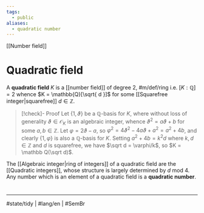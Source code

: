 ```yaml
---
tags:
  - public
aliases:
  - quadratic number
---
```

[[Number field]]
# Quadratic field

A **quadratic field** $K$ is a [[number field]] of degree 2, #m/def/ring 
i.e. $[K : \mathbb{Q}] = 2$ whence $K = \mathbb{Q}[\sqrt{ d }]$ for some [[Squarefree integer|squarefree]] $d \in \mathbb{Z}$.

> [!check]- Proof
> Let $\{1, \vartheta\}$ be a $\mathbb Q$-basis for $K$, where without loss of generality $\vartheta \in \mathcal O_K$ is an algebraic integer, whence $\vartheta^2 = a\vartheta + b$ for some $a, b \in \mathbb Z$.
> Let $\varphi = 2\vartheta - a$, so
> $\varphi^2 = 4\vartheta^2 - 4a\vartheta + a^2 =a^2 + 4b$,
> and clearly $\{1, \varphi\}$ is also a $\mathbb Q$-basis for $K$.
> Setting $a^2 + 4b = k^2 d$ where $k,d \in \mathbb Z$ and $d$ is squarefree,
> we have $\sqrt d = \varphi/k$, so $K = \mathbb Q(\sqrt d)$. <span class="QED"/>

The [[Algebraic integer|ring of integers]] of a quadratic field are the [[Quadratic integers]],
whose structure is largely determined by $d$ mod $4$.
Any number which is an element of a quadratic field is a **quadratic number**.

#
---
#state/tidy | #lang/en | #SemBr
